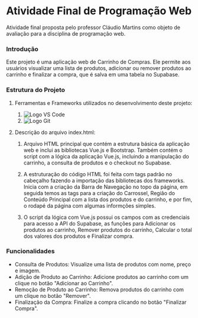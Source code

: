 # Atividade Final de Programação Web
Atividade final proposta pelo professor Cláudio Martins como objeto de avaliação para a disciplina de programação web.

### Introdução
Este projeto é uma aplicação web de Carrinho de Compras. Ele permite aos usuários visualizar uma lista de produtos, adicionar ou remover produtos ao carrinho e finalizar a compra, que é salva em uma tabela no Supabase.

### Estrutura do Projeto
1. Ferramentas e Frameworks utilizados no desenvolvimento deste projeto:
    1. ![Logo VS Code](css/logo-vscode-1.png)
    2. ![Logo Git](css/git-logo.png)

2. Descrição do arquivo index.html:
   1. Arquivo HTML principal que contém a estrutura básica da aplicação web e inclui as bibliotecas Vue.js e Bootstrap. Também contém o script com a lógica da aplicação 
      Vue.js, incluindo a manipulação do carrinho, a consulta de produtos e o checkout no Supabase.
      
   2. A estruturação do código HTML foi feita com tags padrão no cabeçalho fazendo a importação das bibliotecas dos frameworks. Inicia com a criação da Barra de Navegação no topo da
      página, em seguida temos as tags para a criação do Carrossel, Região do Conteúdo Principal com a lista dos produtos e do carrinho, e por fim, o rodapé da página com algumas 
      informções simples.
   
   3. O script da lógica com Vue.js possui os campos com as credenciais para acesso a API do Supabase, as funções para Adicionar os produtos ao carrinho, Remover produtos do carrinho,
      Calcular o total dos valores dos produtos e Finalizar compra.

### Funcionalidades
* Consulta de Produtos: Visualize uma lista de produtos com nome, preço e imagem.
* Adição de Produto ao Carrinho: Adicione produtos ao carrinho com um clique no botão "Adicionar ao Carrinho".
* Remoção de Produto ao Carrinho: Remova produtos do carrinho com um clique no botão "Remover".
* Finalização da Compra: Finalize a compra clicando no botão "Finalizar Compra".
